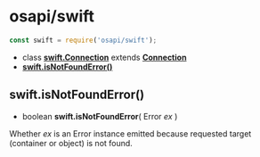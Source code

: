 #	osapi/swift

```javascript
const swift = require('osapi/swift');
```

*   class [__swift.Connection__](./connection.md) extends [__Connection__](../connection.md)
*   [__swift.isNotFoundError()__](#swiftisnotfounderror)

##  swift.isNotFoundError()

*   boolean __swift.isNotFoundError__( Error *ex* )

Whether *ex* is an Error instance emitted because requested target (container or object) is not found.